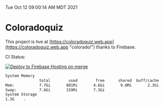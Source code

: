 Tue Oct 12 09:00:14 AM MDT 2021

# Coloradoquiz


This project is live at [https://coloradoquiz.web.app](https://coloradoquiz.web.app "colorado!") thanks to Firebase.

CI Status: 

[![Deploy to Firebase Hosting on merge](https://github.com/teamkushal/coloradoquiz/actions/workflows/firebase-hosting-merge.yml/badge.svg)](https://github.com/teamkushal/coloradoquiz/actions/workflows/firebase-hosting-merge.yml)

```bash
System Memory
               total        used        free      shared  buff/cache   available
Mem:           7.7Gi       801Mi       4.6Gi       9.0Mi       2.3Gi       6.6Gi
Swap:          7.6Gi       319Mi       7.3Gi
System Storage
1.3G	.
```
```bash
